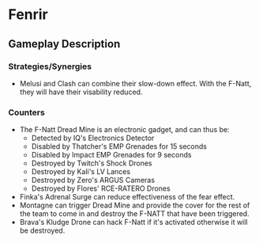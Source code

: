 # Fenrir

## Gameplay Description

<!-- TODO -->

### Strategies/Synergies

- Melusi and Clash can combine their slow-down effect. With the F-Natt, they will have their visability reduced.

### Counters

- The F-Natt Dread Mine is an electronic gadget, and can thus be:
  - Detected by IQ's Electronics Detector
  - Disabled by Thatcher's EMP Grenades for 15 seconds
  - Disabled by Impact EMP Grenades for 9 seconds
  - Destroyed by Twitch's Shock Drones
  - Destroyed by Kali's LV Lances
  - Destroyed by Zero's ARGUS Cameras
  - Destroyed by Flores' RCE-RATERO Drones
- Finka's Adrenal Surge can reduce effectiveness of the fear effect.
- Montagne can trigger Dread Mine and provide the cover for the rest of the team to come in and destroy the F-NATT that have been triggered.
- Brava's Kludge Drone can hack F-Natt if it's activated otherwise it will be destroyed.
